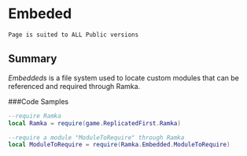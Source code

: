 # Embeded

    Page is suited to ALL Public versions

## Summary

*Embeddeds* is a file system used to locate custom modules that can be referenced and required through Ramka.

###Code Samples

```lua
--require Ramka
local Ramka = require(game.ReplicatedFirst.Ramka)

--require a module "ModuleToRequire" through Ramka
local ModuleToRequire = require(Ramka.Embedded.ModuleToRequire)
```
